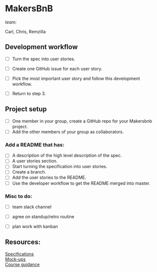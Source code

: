 # MakersBnB

_team:_ 

Carl, Chris, Remzilla


## Development workflow

- [ ] Turn the spec into user stories.
- [ ] Create one GitHub issue for each user story.
- [ ] Pick the most important user story and follow this development workflow.
- [ ] Return to step 3.


## Project setup  

- [ ] One member in your group, create a GitHub repo for your Makersbnb project.
- [ ] Add the other members of your group as collaborators.

### Add a README that has:

- [ ] A description of the high level description of the spec.
- [ ] A user stories section.
- [ ] Start turning the specification into user stories.
- [ ] Create a branch.
- [ ] Add the user stories to the README.
- [ ] Use the developer workflow to get the README merged into master.

### Misc to do:

- [ ] team slack channel
- [ ] agree on standup/retro routine
- [ ] plan work with kanban


## Resources:

[Specifications](https://github.com/makersacademy/course/blob/master/makersbnb/specification_and_mockups.md)  
[Mock-ups](https://github.com/makersacademy/course/blob/master/makersbnb/makers_bnb_images/MakersBnB_mockups.pdf)  
[Course guidance](https://github.com/makersacademy/course/tree/master/makersbnb#development-workflow)  
